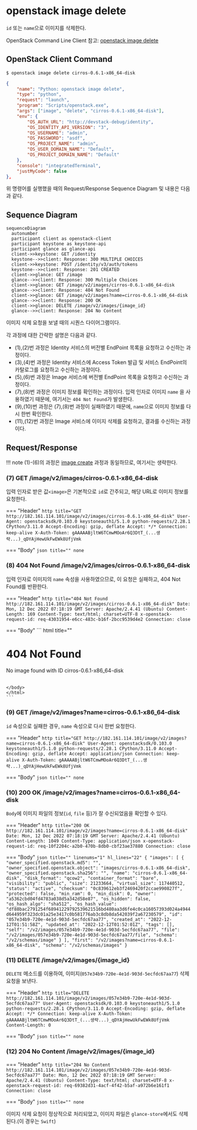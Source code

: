 # openstack image delete

`id` 또는 `name`으로 이미지를 삭제한다.  

OpenStack Command Line Client 참고: [openstack image delete](https://docs.openstack.org/python-openstackclient/zed/cli/command-objects/image-v2.html#image-delete)

## OpenStack Client Command

``` bash title="python3-openstackclient command"
$ openstack image delete cirros-0.6.1-x86_64-disk
```

``` json title="configuration .vscode/launch.json"
{
    "name": "Python: openstack image delete",
    "type": "python",
    "request": "launch",
    "program": "Scripts/openstack.exe",
    "args": ["image", "delete", "cirros-0.6.1-x86_64-disk"],
    "env": {
        "OS_AUTH_URL": "http://devstack-debug/identity",
        "OS_IDENTITY_API_VERSION": "3",
        "OS_USERNAME": "admin",
        "OS_PASSWORD": "asdf",
        "OS_PROJECT_NAME": "admin",
        "OS_USER_DOMAIN_NAME": "Default",
        "OS_PROJECT_DOMAIN_NAME": "Default"
    },
    "console": "integratedTerminal",
    "justMyCode": false
},
```

위 명령어를 실행했을 때의 Request/Response Sequence Diagram 및 내용은 다음과 같다.


## Sequence Diagram

``` mermaid
sequenceDiagram
  autonumber
  participant client as openstack-client
  participant keystone as keystone-api
  participant glance as glance-api
  client->>keystone: GET /identity
  keystone-->>client: Response: 300 MULTIPLE CHOICES
  client->>keystone: POST /identity/v3/auth/tokens
  keystone-->>client: Response: 201 CREATED
  client->>glance: GET /image
  glance-->>client: Response: 300 Multiple Choices
  client->>glance: GET /image/v2/images/cirros-0.6.1-x86_64-disk
  glance-->>client: Response: 404 Not Found
  client->>glance: GET /image/v2/images?name=cirros-0.6.1-x86_64-disk
  glance-->>client: Response: 200 OK
  client->>glance: DELETE /image/v2/images/{image_id}
  glance-->>client: Response: 204 No Content
```

이미지 삭제 요청을 보낼 때의 시퀀스 다이어그램이다.  


각 과정에 대한 간략한 설명은 다음과 같다.  

- (1),(2)번 과정은 Identity 서비스의 버전별 EndPoint 목록을 요청하고 수신하는 과정이다.  
- (3),(4)번 과정은 Identity 서비스에 Access Token 발급 및 서비스 EndPoint의 카탈로그를 요청하고 수신하는 과정이다.  
- (5),(6)번 과정은 Image 서비스에 버전별 EndPoint 목록을 요청하고 수신하는 과정이다.  
- (7),(8)번 과정은 이미지 정보를 확인하는 과정이다. 입력 인자로 이미지 `name` 을 사용하였기 때문에, 여기서는 `404 Not Found`가 발생한다.  
- (9),(10)번 과정은 (7),(8)번 과정이 실패하였기 때문에, `name`으로 이미지 정보를 다시 한번 확인한다.  
- (11),(12)번 과정은 Image 서비스에 이미지 삭제를 요청하고, 결과를 수신하는 과정이다.  

## Request/Response

!!! note
    (1)-(6)의 과정은 [image create](./create.md) 과정과 동일하므로, 여기서는 생략한다.


### (7) GET /image/v2/images/cirros-0.6.1-x86_64-disk

입력 인자로 받은 값`<image>`은 기본적으로 `id`로 간주되고, 해당 URL로 이미지 정보를 요청한다.  

=== "Header"
    ``` http title="GET http://182.161.114.101/image/v2/images/cirros-0.6.1-x86_64-disk"
    User-Agent: openstacksdk/0.103.0 keystoneauth1/5.1.0 python-requests/2.28.1 CPython/3.11.0
    Accept-Encoding: gzip, deflate
    Accept: */*
    Connection: keep-alive
    X-Auth-Token: gAAAAABjltW6TCmwMOoAr6Q3DtT_(...생략...)_qDYAjHewUkFwEWk8UfjVmk
    ```
    
=== "Body"
    ``` json title=""
    none
    ```

### (8) 404 Not Found /image/v2/images/cirros-0.6.1-x86_64-disk

입력 인자로 이미지의 `name` 속성을 사용하였으므로, 이 요청은 실패하고, 404 Not Found를 반환한다.

=== "Header"
    ``` http title="404 Not Found http://182.161.114.101/image/v2/images/cirros-0.6.1-x86_64-disk"
    Date: Mon, 12 Dec 2022 07:18:19 GMT
    Server: Apache/2.4.41 (Ubuntu)
    Content-Length: 169
    Content-Type: text/html; charset=UTF-8
    x-openstack-request-id: req-43031954-e6cc-483c-b16f-2bcc9539d4e2
    Connection: close
    ```
    
=== "Body"
    ``` html title=""
    <html>
    <head>
    <title>404 Not Found</title>
    </head>
    <body>
    <h1>404 Not Found</h1>
    No image found with ID cirros-0.6.1-x86_64-disk<br /><br />



    </body>
    </html>
    ```

### (9) GET /image/v2/images?name=cirros-0.6.1-x86_64-disk

`id` 속성으로 실패한 경우, `name` 속성으로 다시 한번 요청한다.  

=== "Header"
    ``` http title="GET http://182.161.114.101/image/v2/images?name=cirros-0.6.1-x86_64-disk"
    User-Agent: openstacksdk/0.103.0 keystoneauth1/5.1.0 python-requests/2.28.1 CPython/3.11.0
    Accept-Encoding: gzip, deflate
    Accept: application/json
    Connection: keep-alive
    X-Auth-Token: gAAAAABjltW6TCmwMOoAr6Q3DtT_(...생략...)_qDYAjHewUkFwEWk8UfjVmk
    ```
    
=== "Body"
    ``` json title=""
    none
    ```

### (10) 200 OK /image/v2/images?name=cirros-0.6.1-x86_64-disk

`Body`에 이미지 파일의 정보(`id`, `file` 등)가 잘 수신되었음을 확인할 수 있다.  

=== "Header"
    ``` http title="200 OK http://182.161.114.101/image/v2/images?name=cirros-0.6.1-x86_64-disk"
    Date: Mon, 12 Dec 2022 07:18:19 GMT
    Server: Apache/2.4.41 (Ubuntu)
    Content-Length: 1049
    Content-Type: application/json
    x-openstack-request-id: req-10f2204c-a2b0-470b-8db0-cbf23ae37880
    Connection: close
    ```
    
=== "Body"
    ``` json title="" linenums="1" hl_lines="22"
    {
    "images": [
        {
        "owner_specified.openstack.md5": "",
        "owner_specified.openstack.object": "images/cirros-0.6.1-x86_64-disk",
        "owner_specified.openstack.sha256": "",
        "name": "cirros-0.6.1-x86_64-disk",
        "disk_format": "qcow2",
        "container_format": "bare",
        "visibility": "public",
        "size": 21233664,
        "virtual_size": 117440512,
        "status": "active",
        "checksum": "0c839612eb3f2469420f2ccae990827f",
        "protected": false,
        "min_ram": 0,
        "min_disk": 0,
        "owner": "a5362cbd04fd4783a038d5a342d58e87",
        "os_hidden": false,
        "os_hash_algo": "sha512",
        "os_hash_value": "df88bac2791254f68941229792539621516bd480aa3d6fe4c0ca16057393d024a4944d644959f323dc01a25e3417c0b581776ab3c8db8da542039f2a67230579",
        "id": "057e34b9-720e-4e1d-903d-5ecfdc67aa77",
        "created_at": "2022-12-12T01:51:58Z",
        "updated_at": "2022-12-12T01:52:01Z",
        "tags": [],
        "self": "/v2/images/057e34b9-720e-4e1d-903d-5ecfdc67aa77",
        "file": "/v2/images/057e34b9-720e-4e1d-903d-5ecfdc67aa77/file",
        "schema": "/v2/schemas/image"
        }
    ],
    "first": "/v2/images?name=cirros-0.6.1-x86_64-disk",
    "schema": "/v2/schemas/images"
    }
    ```

### (11) DELETE /image/v2/images/{image_id}

`DELETE` 메소드를 이용하여, 이미지(`057e34b9-720e-4e1d-903d-5ecfdc67aa77`) 삭제 요청을 보낸다.   

=== "Header"
    ``` http title="DELETE http://182.161.114.101/image/v2/images/057e34b9-720e-4e1d-903d-5ecfdc67aa77"
    User-Agent: openstacksdk/0.103.0 keystoneauth1/5.1.0 python-requests/2.28.1 CPython/3.11.0
    Accept-Encoding: gzip, deflate
    Accept: */*
    Connection: keep-alive
    X-Auth-Token: gAAAAABjltW6TCmwMOoAr6Q3DtT_(...생략...)_qDYAjHewUkFwEWk8UfjVmk
    Content-Length: 0
    ```
    
=== "Body"
    ``` json title=""
    none
    ```


### (12) 204 No Content /image/v2/images/{image_id}

=== "Header"
    ``` http title="204 No Content http://182.161.114.101/image/v2/images/057e34b9-720e-4e1d-903d-5ecfdc67aa77"
    Date: Mon, 12 Dec 2022 07:18:19 GMT
    Server: Apache/2.4.41 (Ubuntu)
    Content-Type: text/html; charset=UTF-8
    x-openstack-request-id: req-69382d31-4acf-4f42-b5af-a972b6e161f1
    Connection: close
    ```
    
=== "Body"
    ``` json title=""
    none
    ```

이미지 삭제 요청이 정상적으로 처리되었고, 이미지 파일은 `glance-store`에서도 삭제된다.(이 경우는 `Swift`)
